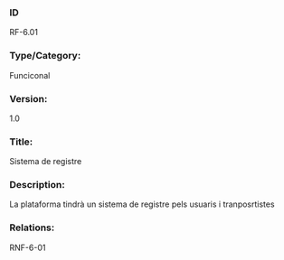### ID

RF-6.01

### Type/Category:

Funciconal

### Version:

1.0

### Title:

Sistema de registre

### Description:

La plataforma tindrà un sistema de registre pels usuaris i tranposrtistes

### Relations:

RNF-6-01

